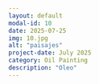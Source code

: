 ```yaml
---
layout: default
modal-id: 10
date: 2025-07-25
img: 10.jpg
alt: "paisajes"
project-date: July 2025
category: Oil Painting
description: "Oleo"
---
```

